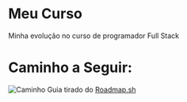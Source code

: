 # Meu Curso
 Minha evolução no curso de programador Full Stack
# Caminho a Seguir:
![Caminho](https://i.imgur.com/f3dfSvC.png)
Guia tirado do [Roadmap.sh](https://roadmap.sh)